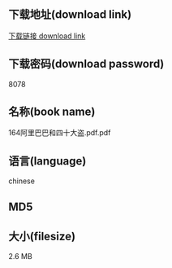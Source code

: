 ## 下载地址(download link)
[下载链接 download link](https://tutu365.netlify.app/?s=164%E9%98%BF%E9%87%8C%E5%B7%B4%E5%B7%B4%E5%92%8C%E5%9B%9B%E5%8D%81%E5%A4%A7%E7%9B%97.pdf)

## 下载密码(download password)
8078

## 名称(book name)
164阿里巴巴和四十大盗.pdf.pdf

## 语言(language)
chinese

## MD5


## 大小(filesize)
2.6 MB
